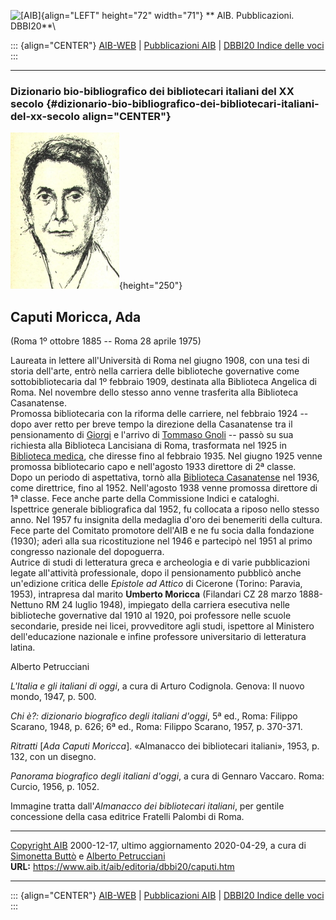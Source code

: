 ![\[AIB\]](/aib/wi/aibv72.gif){align="LEFT" height="72" width="71"}
** AIB. Pubblicazioni. DBBI20**\

::: {align="CENTER"}
[AIB-WEB](/) \| [Pubblicazioni AIB](/pubblicazioni/) \| [DBBI20 Indice
delle voci](dbbi20.htm)
:::

------------------------------------------------------------------------

### Dizionario bio-bibliografico dei bibliotecari italiani del XX secolo {#dizionario-bio-bibliografico-dei-bibliotecari-italiani-del-xx-secolo align="CENTER"}

![\[Ritratto\]](caputi.jpg){height="250"}

## Caputi Moricca, Ada

(Roma 1º ottobre 1885 -- Roma 28 aprile 1975)

Laureata in lettere all\'Università di Roma nel giugno 1908, con una
tesi di storia dell\'arte, entrò nella carriera delle biblioteche
governative come sottobibliotecaria dal 1º febbraio 1909, destinata alla
Biblioteca Angelica di Roma. Nel novembre dello stesso anno venne
trasferita alla Biblioteca Casanatense.\
Promossa bibliotecaria con la riforma delle carriere, nel febbraio 1924
-- dopo aver retto per breve tempo la direzione della Casanatense tra il
pensionamento di [Giorgi](giorgi.htm) e l\'arrivo di [Tommaso
Gnoli](gnolit.htm) -- passò su sua richiesta alla Biblioteca Lancisiana
di Roma, trasformata nel 1925 in [Biblioteca
medica](/aib/stor/teche/rm-med.htm), che diresse fino al febbraio 1935.
Nel giugno 1925 venne promossa bibliotecario capo e nell\'agosto 1933
direttore di 2ª classe.\
Dopo un periodo di aspettativa, tornò alla [Biblioteca
Casanatense](/aib/stor/teche/rm-cas.htm) nel 1936, come direttrice, fino
al 1952. Nell\'agosto 1938 venne promossa direttore di 1ª classe. Fece
anche parte della Commissione Indici e cataloghi.\
Ispettrice generale bibliografica dal 1952, fu collocata a riposo nello
stesso anno. Nel 1957 fu insignita della medaglia d\'oro dei benemeriti
della cultura.\
Fece parte del Comitato promotore dell\'AIB e ne fu socia dalla
fondazione (1930); aderì alla sua ricostituzione nel 1946 e partecipò
nel 1951 al primo congresso nazionale del dopoguerra.\
Autrice di studi di letteratura greca e archeologia e di varie
pubblicazioni legate all\'attività professionale, dopo il pensionamento
pubblicò anche un\'edizione critica delle *Epistole ad Attico* di
Cicerone (Torino: Paravia, 1953), intrapresa dal marito **Umberto
Moricca** (Filandari CZ 28 marzo 1888-Nettuno RM 24 luglio 1948),
impiegato della carriera esecutiva nelle biblioteche governative dal
1910 al 1920, poi professore nelle scuole secondarie, preside nei licei,
provveditore agli studi, ispettore al Ministero dell\'educazione
nazionale e infine professore universitario di letteratura latina.

Alberto Petrucciani

*L\'Italia e gli italiani di oggi*, a cura di Arturo Codignola. Genova:
Il nuovo mondo, 1947, p. 500.

*Chi è?: dizionario biografico degli italiani d\'oggi*, 5ª ed., Roma:
Filippo Scarano, 1948, p. 626; 6ª ed., Roma: Filippo Scarano, 1957, p.
370-371.

*Ritratti* \[*Ada Caputi Moricca*\]. «Almanacco dei bibliotecari
italiani», 1953, p. 132, con un disegno.

*Panorama biografico degli italiani d\'oggi*, a cura di Gennaro Vaccaro.
Roma: Curcio, 1956, p. 1052.

Immagine tratta dall\'*Almanacco dei bibliotecari italiani*, per gentile
concessione della casa editrice Fratelli Palombi di Roma.

------------------------------------------------------------------------

[Copyright AIB](/su-questo-sito/dichiarazione-di-copyright-aib-web/)
2000-12-17, ultimo aggiornamento 2020-04-29, a cura di [Simonetta
Buttò](/aib/redazione3.htm) e [Alberto
Petrucciani](/su-questo-sito/redazione-aib-web/)\
**URL:** https://www.aib.it/aib/editoria/dbbi20/caputi.htm

------------------------------------------------------------------------

::: {align="CENTER"}
[AIB-WEB](/) \| [Pubblicazioni AIB](/pubblicazioni/) \| [DBBI20 Indice
delle voci](dbbi20.htm)
:::
